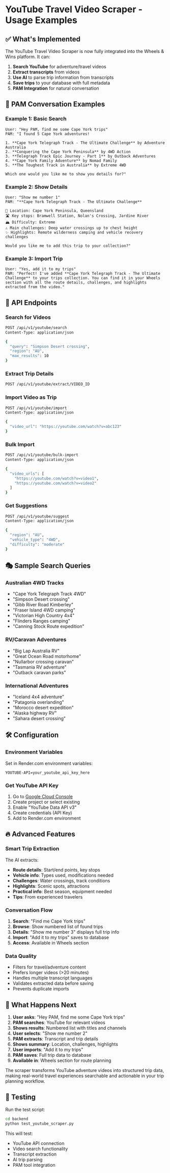 # YouTube Travel Video Scraper - Usage Examples

## ✅ What's Implemented

The YouTube Travel Video Scraper is now fully integrated into the Wheels & Wins platform. It can:

1. **Search YouTube** for adventure/travel videos
2. **Extract transcripts** from videos
3. **Use AI** to parse trip information from transcripts
4. **Save trips** to your database with full metadata
5. **PAM Integration** for natural conversation

## 🎯 PAM Conversation Examples

### Example 1: Basic Search
```
User: "Hey PAM, find me some Cape York trips"
PAM: "I found 5 Cape York adventures!

1. **Cape York Telegraph Track - The Ultimate Challenge** by Adventure Australia
2. **Conquering the Cape York Peninsula** by 4WD Action
3. **Telegraph Track Epic Journey - Part 1** by Outback Adventures
4. **Cape York Family Adventure** by Nomad Family
5. **The Toughest Track in Australia** by Extreme 4WD

Which one would you like me to show you details for?"
```

### Example 2: Show Details
```
User: "Show me number 1"
PAM: "**Cape York Telegraph Track - The Ultimate Challenge**

📍 Location: Cape York Peninsula, Queensland
🛣️ Key stops: Bramwell Station, Nolan's Crossing, Jardine River
🏔️ Difficulty: Extreme
⚠️ Main challenges: Deep water crossings up to chest height
✨ Highlights: Remote wilderness camping and vehicle recovery challenges

Would you like me to add this trip to your collection?"
```

### Example 3: Import Trip
```
User: "Yes, add it to my trips"
PAM: "Perfect! I've added **Cape York Telegraph Track - The Ultimate Challenge** to your trips collection. You can find it in your Wheels section with all the route details, challenges, and highlights extracted from the video."
```

## 🔧 API Endpoints

### Search for Videos
```bash
POST /api/v1/youtube/search
Content-Type: application/json

{
  "query": "Simpson Desert crossing",
  "region": "AU",
  "max_results": 10
}
```

### Extract Trip Details
```bash
POST /api/v1/youtube/extract/VIDEO_ID
```

### Import Video as Trip
```bash
POST /api/v1/youtube/import
Content-Type: application/json

{
  "video_url": "https://youtube.com/watch?v=abc123"
}
```

### Bulk Import
```bash
POST /api/v1/youtube/bulk-import
Content-Type: application/json

{
  "video_urls": [
    "https://youtube.com/watch?v=video1",
    "https://youtube.com/watch?v=video2"
  ]
}
```

### Get Suggestions
```bash
POST /api/v1/youtube/suggest
Content-Type: application/json

{
  "region": "AU",
  "vehicle_type": "4WD",
  "difficulty": "moderate"
}
```

## 🎭 Sample Search Queries

### Australian 4WD Tracks
- "Cape York Telegraph Track 4WD"
- "Simpson Desert crossing"
- "Gibb River Road Kimberley"
- "Fraser Island 4WD camping"
- "Victorian High Country 4x4"
- "Flinders Ranges camping"
- "Canning Stock Route expedition"

### RV/Caravan Adventures
- "Big Lap Australia RV"
- "Great Ocean Road motorhome"
- "Nullarbor crossing caravan"
- "Tasmania RV adventure"
- "Outback caravan parks"

### International Adventures
- "Iceland 4x4 adventure"
- "Patagonia overlanding"
- "Morocco desert expedition"
- "Alaska highway RV"
- "Sahara desert crossing"

## 🛠️ Configuration

### Environment Variables
Set in Render.com environment variables:
```
YOUTUBE-API=your_youtube_api_key_here
```

### Get YouTube API Key
1. Go to [Google Cloud Console](https://console.cloud.google.com/)
2. Create project or select existing
3. Enable "YouTube Data API v3"
4. Create credentials (API Key)
5. Add to Render.com environment

## 🔥 Advanced Features

### Smart Trip Extraction
The AI extracts:
- **Route details**: Start/end points, key stops
- **Vehicle info**: Types used, modifications needed
- **Challenges**: Water crossings, track conditions
- **Highlights**: Scenic spots, attractions
- **Practical info**: Best season, equipment needed
- **Tips**: From experienced travelers

### Conversation Flow
1. **Search**: "Find me Cape York trips"
2. **Browse**: Show numbered list of found trips
3. **Details**: "Show me number 3" displays full trip info
4. **Import**: "Add it to my trips" saves to database
5. **Access**: Available in Wheels section

### Data Quality
- Filters for travel/adventure content
- Prefers longer videos (>20 minutes)
- Handles multiple transcript languages
- Validates extracted data before saving
- Prevents duplicate imports

## 🚀 What Happens Next

1. **User asks**: "Hey PAM, find me some Cape York trips"
2. **PAM searches**: YouTube for relevant videos
3. **Shows results**: Numbered list with titles and channels
4. **User selects**: "Show me number 2"
5. **PAM extracts**: Transcript and trip details
6. **Shows summary**: Location, challenges, highlights
7. **User imports**: "Add it to my trips"
8. **PAM saves**: Full trip data to database
9. **Available in**: Wheels section for route planning

The scraper transforms YouTube adventure videos into structured trip data, making real-world travel experiences searchable and actionable in your trip planning workflow.

## 🧪 Testing

Run the test script:
```bash
cd backend
python test_youtube_scraper.py
```

This will test:
- YouTube API connection
- Video search functionality
- Transcript extraction
- AI trip parsing
- PAM tool integration